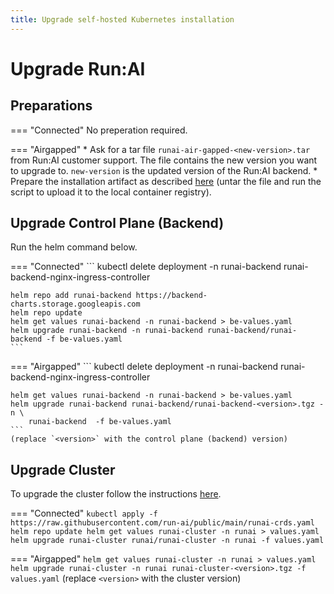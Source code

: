 ```yaml
---
title: Upgrade self-hosted Kubernetes installation
---
```

# Upgrade Run:AI 

## Preparations

=== "Connected"
    No preperation required.

=== "Airgapped" 
    * Ask for a tar file `runai-air-gapped-<new-version>.tar` from Run:AI customer support. The file contains the new version you want to upgrade to. `new-version` is the updated version of the Run:AI backend.
    * Prepare the installation artifact as described [here](../preparations/#prepare-installation-artifacts) (untar the file and run the script to upload it to the local container registry). 


## Upgrade Control Plane (Backend) 

Run the helm command below. 

=== "Connected"
    ```
    kubectl delete deployment -n runai-backend runai-backend-nginx-ingress-controller

    helm repo add runai-backend https://backend-charts.storage.googleapis.com
    helm repo update
    helm get values runai-backend -n runai-backend > be-values.yaml
    helm upgrade runai-backend -n runai-backend runai-backend/runai-backend -f be-values.yaml 
    ```
=== "Airgapped"
    ```
    kubectl delete deployment -n runai-backend runai-backend-nginx-ingress-controller

    helm get values runai-backend -n runai-backend > be-values.yaml
    helm upgrade runai-backend runai-backend/runai-backend-<version>.tgz -n \
        runai-backend  -f be-values.yaml
    ```
    (replace `<version>` with the control plane (backend) version)


## Upgrade Cluster 

To upgrade the cluster follow the instructions [here](../../cluster-setup/cluster-upgrade.md).


=== "Connected"
    ```
    kubectl apply -f https://raw.githubusercontent.com/run-ai/public/main/runai-crds.yaml
    helm repo update
    helm get values runai-cluster -n runai > values.yaml
    helm upgrade runai-cluster runai/runai-cluster -n runai -f values.yaml
    ```

=== "Airgapped"
    ```
    helm get values runai-cluster -n runai > values.yaml
    helm upgrade runai-cluster -n runai runai-cluster-<version>.tgz -f values.yaml
    ```
    (replace `<version>` with the cluster version)